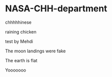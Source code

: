 # NASA-CHH-department
chhhhhinese

raining chicken

test by Mehdi

The moon landings were fake

The earth is flat

Yooooooo
